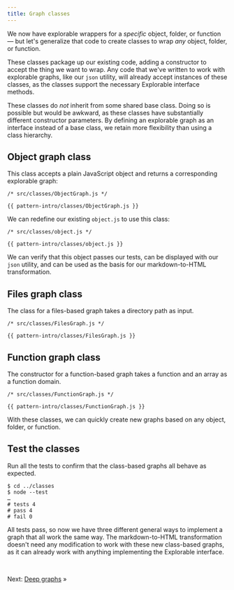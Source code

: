 ```yaml
---
title: Graph classes
---
```


We now have explorable wrappers for a _specific_ object, folder, or function — but let's generalize that code to create classes to wrap _any_ object, folder, or function.

These classes package up our existing code, adding a constructor to accept the thing we want to wrap. Any code that we've written to work with explorable graphs, like our `json` utility, will already accept instances of these classes, as the classes support the necessary Explorable interface methods.

These classes do _not_ inherit from some shared base class. Doing so is possible but would be awkward, as these classes have substantially different constructor parameters. By defining an explorable graph as an interface instead of a base class, we retain more flexibility than using a class hierarchy.

## Object graph class

This class accepts a plain JavaScript object and returns a corresponding explorable graph:

```{{'js'}}
/* src/classes/ObjectGraph.js */

{{ pattern-intro/classes/ObjectGraph.js }}
```

We can redefine our existing `object.js` to use this class:

```{{'js'}}
/* src/classes/object.js */

{{ pattern-intro/classes/object.js }}
```

We can verify that this object passes our tests, can be displayed with our `json` utility, and can be used as the basis for our markdown-to-HTML transformation.

## Files graph class

The class for a files-based graph takes a directory path as input.

```{{'js'}}
/* src/classes/FilesGraph.js */

{{ pattern-intro/classes/FilesGraph.js }}
```

## Function graph class

The constructor for a function-based graph takes a function and an array as a function domain.

```{{'js'}}
/* src/classes/FunctionGraph.js */

{{ pattern-intro/classes/FunctionGraph.js }}
```

With these classes, we can quickly create new graphs based on any object, folder, or function.

## Test the classes

<span class="tutorialStep"></span> Run all the tests to confirm that the class-based graphs all behave as expected.

```console
$ cd ../classes
$ node --test
…
# tests 4
# pass 4
# fail 0
```

All tests pass, so now we have three different general ways to implement a graph that all work the same way. The markdown-to-HTML transformation doesn't need any modification to work with these new class-based graphs, as it can already work with anything implementing the Explorable interface.

&nbsp;

Next: [Deep graphs](deep.html) »
